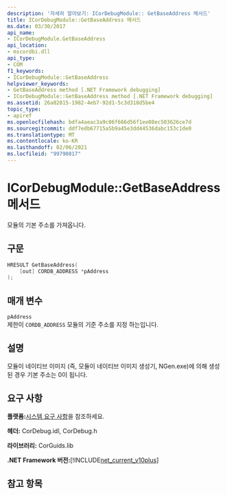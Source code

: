 ```yaml
---
description: '자세히 알아보기: ICorDebugModule:: GetBaseAddress 메서드'
title: ICorDebugModule::GetBaseAddress 메서드
ms.date: 03/30/2017
api_name:
- ICorDebugModule.GetBaseAddress
api_location:
- mscordbi.dll
api_type:
- COM
f1_keywords:
- ICorDebugModule::GetBaseAddress
helpviewer_keywords:
- GetBaseAddress method [.NET Framework debugging]
- ICorDebugModule::GetBaseAddress method [.NET Framework debugging]
ms.assetid: 26a82815-1982-4eb7-92d1-5c3d318d5be4
topic_type:
- apiref
ms.openlocfilehash: bdfa4aeac3a9c06f666d56f1ee08ec503626ce7d
ms.sourcegitcommit: ddf7edb67715a5b9a45e3dd44536dabc153c1de0
ms.translationtype: MT
ms.contentlocale: ko-KR
ms.lasthandoff: 02/06/2021
ms.locfileid: "99790817"
---
```

# <a name="icordebugmodulegetbaseaddress-method"></a>ICorDebugModule::GetBaseAddress 메서드

모듈의 기본 주소를 가져옵니다.  
  
## <a name="syntax"></a>구문  
  
```cpp  
HRESULT GetBaseAddress(  
    [out] CORDB_ADDRESS *pAddress  
);  
```  
  
## <a name="parameters"></a>매개 변수  

 `pAddress`  
 제한이 `CORDB_ADDRESS` 모듈의 기준 주소를 지정 하는입니다.  
  
## <a name="remarks"></a>설명  

 모듈이 네이티브 이미지 (즉, 모듈이 네이티브 이미지 생성기, NGen.exe)에 의해 생성 된 경우 기본 주소는 0이 됩니다.  
  
## <a name="requirements"></a>요구 사항  

 **플랫폼:**[시스템 요구 사항](../../get-started/system-requirements.md)을 참조하세요.  
  
 **헤더:** CorDebug.idl, CorDebug.h  
  
 **라이브러리:** CorGuids.lib  
  
 **.NET Framework 버전:**[!INCLUDE[net_current_v10plus](../../../../includes/net-current-v10plus-md.md)]  
  
## <a name="see-also"></a>참고 항목
